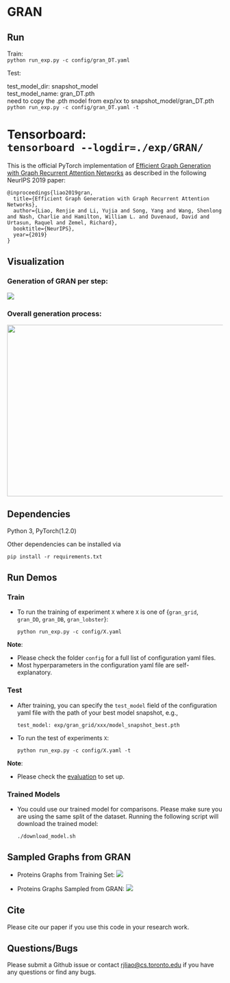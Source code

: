 
# GRAN

## Run  

Train:   
```python run_exp.py -c config/gran_DT.yaml```  

Test:  

test_model_dir: snapshot_model   
test_model_name: gran_DT.pth   
need to copy the .pth model from exp/xx to snapshot_model/gran_DT.pth  
```python run_exp.py -c config/gran_DT.yaml -t```  

Tensorboard:  
```tensorboard --logdir=./exp/GRAN/```   
======  

This is the official PyTorch implementation of [Efficient Graph Generation with Graph Recurrent Attention Networks](https://arxiv.org/abs/1910.00760) as described in the following NeurIPS 2019 paper:

```
@inproceedings{liao2019gran,
  title={Efficient Graph Generation with Graph Recurrent Attention Networks}, 
  author={Liao, Renjie and Li, Yujia and Song, Yang and Wang, Shenlong and Nash, Charlie and Hamilton, William L. and Duvenaud, David and Urtasun, Raquel and Zemel, Richard}, 
  booktitle={NeurIPS},
  year={2019}
}
```

## Visualization

### Generation of GRAN per step:
![](http://www.cs.toronto.edu/~rjliao/imgs/gran_model.gif)


### Overall generation process:
<img src="http://www.cs.toronto.edu/~rjliao/imgs/gran_generation.gif" height="400px" width="550px" />


## Dependencies
Python 3, PyTorch(1.2.0)

Other dependencies can be installed via 

  ```pip install -r requirements.txt```



  

## Run Demos

### Train
* To run the training of experiment ```X``` where ```X``` is one of {```gran_grid```, ```gran_DD```, ```gran_DB```, ```gran_lobster```}:

  ```python run_exp.py -c config/X.yaml```
  

**Note**:

* Please check the folder ```config``` for a full list of configuration yaml files.
* Most hyperparameters in the configuration yaml file are self-explanatory.

### Test

* After training, you can specify the ```test_model``` field of the configuration yaml file with the path of your best model snapshot, e.g.,

  ```test_model: exp/gran_grid/xxx/model_snapshot_best.pth```	

* To run the test of experiments ```X```:

  ```python run_exp.py -c config/X.yaml -t```

**Note**:

* Please check the [evaluation](https://github.com/JiaxuanYou/graph-generation) to set up.

### Trained Models
* You could use our trained model for comparisons. Please make sure you are using the same split of the dataset. Running the following script will download the trained model:

	```./download_model.sh```	

## Sampled Graphs from GRAN

* Proteins Graphs from Training Set:
![](http://www.cs.toronto.edu/~rjliao/imgs/protein_train.png)

* Proteins Graphs Sampled from GRAN:
![](http://www.cs.toronto.edu/~rjliao/imgs/protein_sample.png)

## Cite
Please cite our paper if you use this code in your research work.

## Questions/Bugs
Please submit a Github issue or contact rjliao@cs.toronto.edu if you have any questions or find any bugs.
